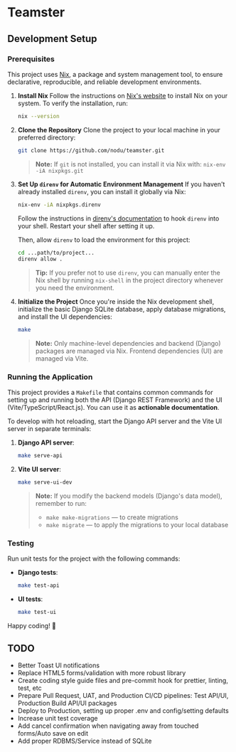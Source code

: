 # Teamster

## Development Setup

### Prerequisites

This project uses [Nix](https://nixos.org/download/), a package and system management tool, to ensure declarative, reproducible, and reliable development environments.

1. **Install Nix**
   Follow the instructions on [Nix's website](https://nixos.org/download/) to install Nix on your system. To verify the installation, run:

   ```bash
   nix --version
   ```

2. **Clone the Repository**
   Clone the project to your local machine in your preferred directory:

   ```bash
   git clone https://github.com/nodu/teamster.git
   ```

   > **Note:** If `git` is not installed, you can install it via Nix with:
   > `nix-env -iA nixpkgs.git`

3. **Set Up `direnv` for Automatic Environment Management**
   If you haven't already installed `direnv`, you can install it globally via Nix:

   ```bash
   nix-env -iA nixpkgs.direnv
   ```

   Follow the instructions in [direnv's documentation](https://direnv.net/docs/hook.html) to hook `direnv` into your shell. Restart your shell after setting it up.

   Then, allow `direnv` to load the environment for this project:

   ```bash
   cd ...path/to/project...
   direnv allow .
   ```

   > **Tip:** If you prefer not to use `direnv`, you can manually enter the Nix shell by running `nix-shell` in the project directory whenever you need the environment.

4. **Initialize the Project**
   Once you're inside the Nix development shell, initialize the basic Django SQLite database, apply database migrations, and install the UI dependencies:

   ```bash
   make
   ```

   > **Note:** Only machine-level dependencies and backend (Django) packages are managed via Nix. Frontend dependencies (UI) are managed via Vite.

### Running the Application

This project provides a `Makefile` that contains common commands for setting up and running both the API (Django REST Framework) and the UI (Vite/TypeScript/React.js). You can use it as **actionable documentation**.

To develop with hot reloading, start the Django API server and the Vite UI server in separate terminals:

1. **Django API server**:

   ```bash
   make serve-api
   ```

2. **Vite UI server**:

   ```bash
   make serve-ui-dev
   ```

   > **Note:** If you modify the backend models (Django's data model), remember to run:
   >
   > - `make make-migrations` — to create migrations
   > - `make migrate` — to apply the migrations to your local database

### Testing

Run unit tests for the project with the following commands:

- **Django tests**:

  ```bash
  make test-api
  ```

- **UI tests**:

  ```bash
  make test-ui
  ```

Happy coding! 🎉

## TODO

- Better Toast UI notifications
- Replace HTML5 forms/validation with more robust library
- Create coding style guide files and pre-commit hook for prettier, linting, test, etc
- Prepare Pull Request, UAT, and Production CI/CD pipelines: Test API/UI, Production Build API/UI packages
- Deploy to Production, setting up proper .env and config/setting defaults
- Increase unit test coverage
- Add cancel confirmation when navigating away from touched forms/Auto save on edit
- Add proper RDBMS/Service instead of SQLite

<!-- markdownlint-configure-file { "MD013": false } -->
